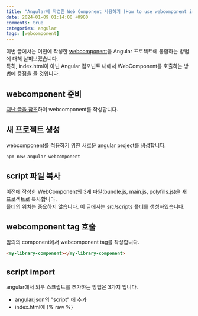 ```yaml
---
title: "Angular에 작성한 Web Component 사용하기 (How to use webcomponent in Angular)"
date: 2024-01-09 01:14:00 +0900
comments: true
categories: angular
tags: [webcomponent]
---
```



이번 글에서는 이전에 작성한 [webcomponent](https://ksrae.github.io/angular/webcomponent/)을 Angular 프로젝트에 통합하는 방법에 대해 살펴보겠습니다. <br/>
특히, index.html이 아닌 Angular 컴포넌트 내에서 WebComponent를 호출하는 방법에 중점을 둘 것입니다.

## webcomponent 준비
[지난 글을 참조](https://ksrae.github.io/angular/webcomponent/)하여 webcomponent를 작성합니다.

## 새 프로젝트 생성
webcomponent를 적용하기 위한 새로운 angular project를 생성합니다.

```
npm new angular-webcomponent
```


## script 파일 복사
이전에 작성한 WebComponent의 3개 파일(bundle.js, main.js, polyfills.js)을 새 프로젝트로 복사합니다. <br/>
폴더의 위치는 중요하지 않습니다. 이 글에서는 src/scripts 폴더를 생성하였습니다.


## webcomponent tag 호출
임의의 component에서 webcomponent tag를 작성합니다.

```html
<my-library-component></my-library-component>

```


## script import

angular에서 외부 스크립트를 추가하는 방법은 3가지 입니다.
- angular.json의 "script" 에 추가
- index.html에 {% raw %}<script>{% endraw %} 로 추가
- component의 import 에 추가


### angular.json에 추가 (실패)
script 파일은 다음과 같이 angular.json의 script에 추가할 수 있습니다.

```json
...
"scripts": [
  "./src/scripts/bundle.js"
]
```

이를 실행하면 다음의 경고가 나타나며 적용되지 않습니다.
```
Failed to resolve dependency: ./main.js, present in 'optimizeDeps.include'
Failed to resolve dependency: ./polyfills.js, present in 'optimizeDeps.include'
```

외부에서 접속 가능하도록 assets 폴더에 넣어도 마찬가지 현상이 발생하며, 
만일 main.js와 polyfills.js를 추가하면 중복된 함수 에러가 발생하므로 이 역시 불가능 합니다.


### index.html에 추가 (성공)
index.html에 {% raw %}<script>{% endraw %} 태그를 사용하여 스크립트 파일을 추가할 수 있습니다. <br/> 이 때 스크립트 경로는 일반적으로 assets 폴더 내에 위치하면 편리합니다.

```html
...
<script src="./assets/scripts/bundle.js"></script>
```

단, 이 방법은 script가 모든 페이지에 로드되므로 최적화에 좋지 않습니다. 작은 프로젝트나 자주 사용되는 경우에만 추천됩니다.


### component에 import 하기 (성공, 추천)
component에서 다음과 같이 js를 형태 그대로 import 할 수 있습니다.

```ts
import "./src/scripts/bundle.js";
```

이 방법은 필요한 컴포넌트에서만 스크립트를 로드하는 것이 최적화에 좋습니다. <br/>
특히 큰 프로젝트에서는 여러 컴포넌트에서 사용되는 경우에만 이 방법을 사용하세요.


## CUSTOM_ELEMENTS_SCHEMA 설정

위와 같이 정의한 뒤 프로젝트를 실행해도 webcomponent가 로드되지 않는데 이는 webcomponent는 angular 프로젝트 내에서 작성된 component가 아니기 때문입니다.<br/>
따라서 외부 component를 허용하도록 Schmema를 설정해주어야 합니다.<br/>
사용 가능한 schema는 두 가지가 있는데 사용자 지정 요소를 허용하는 ```CUSTOM_ELEMENMTS_SCHEMA``` 와 알 수 없는 요소나 속성을 사용할 때 관련 에러를 무시하도록 허용하는 ```NO_ERRORS_SCHEMA``` 가 있습니다.<br/>
상황에 따라 선택할 수 있으나 NO_ERROES_SCHMEA의 경우 관련 에러를 모두 무시하므로 필요한 에러 메시지를 받을 수 없는 상황이 있을 수 있어 사용 전에 잘 검토해야 합니다.


```ts
import { CUSTOM_ELEMENTS_SCHEMA, Component } from '@angular/core';

@Component({
  ...
  schema: [CUSTOM_ELEMENTS_SCHEMA]
})
...
```

이제 실행하면 원하는 결과대로 webcomponent를 성공적으로 호출하는 것을 확인할 수 있습니다.


component의 소스 코드는 다음과 같습니다.
```ts
import { CUSTOM_ELEMENTS_SCHEMA, Component } from '@angular/core';
import "../scripts/bundle.js";

@Component({
  selector: 'app-root',
  standalone: true,
  imports: [],
  template: `<my-library-component></my-library-component>`,
  styleUrl: './app.component.scss',
  schemas: [CUSTOM_ELEMENTS_SCHEMA]
})
export class AppComponent {
  title = 'webcomponent-angular';
}

```


## 참고 사이트
[Using Web Components in an Angular application: Joyful & Fun](https://developer.vonage.com/en/blog/using-web-components-in-an-angular-application-joyful-fun)